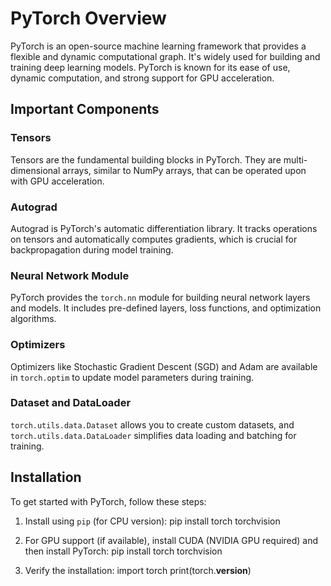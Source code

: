 # PyTorch Overview

PyTorch is an open-source machine learning framework that provides a flexible and dynamic computational graph. It's widely used for building and training deep learning models. PyTorch is known for its ease of use, dynamic computation, and strong support for GPU acceleration.

## Important Components

### Tensors
Tensors are the fundamental building blocks in PyTorch. They are multi-dimensional arrays, similar to NumPy arrays, that can be operated upon with GPU acceleration.

### Autograd
Autograd is PyTorch's automatic differentiation library. It tracks operations on tensors and automatically computes gradients, which is crucial for backpropagation during model training.

### Neural Network Module
PyTorch provides the `torch.nn` module for building neural network layers and models. It includes pre-defined layers, loss functions, and optimization algorithms.

### Optimizers
Optimizers like Stochastic Gradient Descent (SGD) and Adam are available in `torch.optim` to update model parameters during training.

### Dataset and DataLoader
`torch.utils.data.Dataset` allows you to create custom datasets, and `torch.utils.data.DataLoader` simplifies data loading and batching for training.

## Installation

To get started with PyTorch, follow these steps:

1. Install using `pip` (for CPU version):
pip install torch torchvision

2. For GPU support (if available), install CUDA (NVIDIA GPU required) and then install PyTorch:
pip install torch torchvision

3. Verify the installation: import torch
print(torch.__version__)
